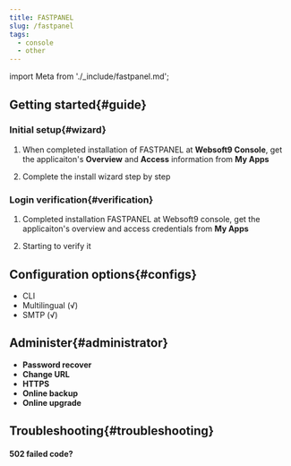 ```yaml
---
title: FASTPANEL
slug: /fastpanel
tags:
  - console
  - other
---
```


import Meta from './_include/fastpanel.md';

<Meta name="meta" />

## Getting started{#guide}

### Initial setup{#wizard}

1. When completed installation of FASTPANEL at **Websoft9 Console**, get the applicaiton's **Overview** and **Access** information from **My Apps**  

2. Complete the install wizard step by step

### Login verification{#verification}

1. Completed installation FASTPANEL at Websoft9 console, get the applicaiton's overview and access credentials from **My Apps**  

2. Starting to verify it

## Configuration options{#configs}

- CLI
- Multilingual (√)
- SMTP (√)

## Administer{#administrator}

- **Password recover**
- **Change URL**
- **HTTPS**
- **Online backup**
- **Online upgrade**

## Troubleshooting{#troubleshooting}

#### 502 failed code?
